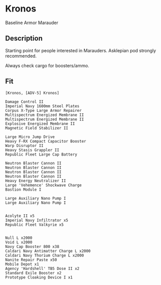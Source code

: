 # Kronos

Baseline Armor Marauder

## Description

Starting point for people interested in Marauders. Asklepian pod strongly recommended.

Always check cargo for boosters/ammo.

## Fit

```
[Kronos, [ADV-5] Kronos]

Damage Control II
Imperial Navy 1600mm Steel Plates
Corpus X-Type Large Armor Repairer
Multispectrum Energized Membrane II
Multispectrum Energized Membrane II
Explosive Energized Membrane II
Magnetic Field Stabilizer II

Large Micro Jump Drive
Heavy F-RX Compact Capacitor Booster
Warp Disruptor II
Heavy Stasis Grappler II
Republic Fleet Large Cap Battery

Neutron Blaster Cannon II
Neutron Blaster Cannon II
Neutron Blaster Cannon II
Neutron Blaster Cannon II
Heavy Energy Neutralizer II
Large 'Vehemence' Shockwave Charge
Bastion Module I

Large Auxiliary Nano Pump I
Large Auxiliary Nano Pump I


Acolyte II x5
Imperial Navy Infiltrator x5
Republic Fleet Valkyrie x5


Null L x2000
Void L x2000
Navy Cap Booster 800 x38
Caldari Navy Antimatter Charge L x2000
Caldari Navy Thorium Charge L x2000
Nanite Repair Paste x50
Mobile Depot x1
Agency 'Hardshell' TB5 Dose II x2
Standard Exile Booster x2
Prototype Cloaking Device I x1
```